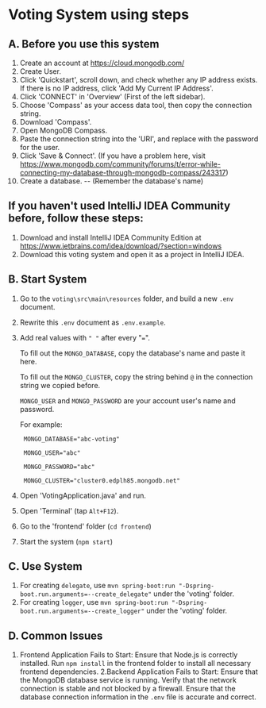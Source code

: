 # Voting System using steps
## A. Before you use this system
1. Create an account at https://cloud.mongodb.com/
2. Create User.
3. Click 'Quickstart', scroll down, and check whether any IP address exists. If there is no IP address, click 'Add My Current IP Address'.
4. Click 'CONNECT' in 'Overview' (First of the left sidebar).
5. Choose 'Compass' as your access data tool, then copy the connection string.
6. Download 'Compass'.
7. Open MongoDB Compass.
8. Paste the connection string into the 'URI', and replace <password> with the password for the user. 
9. Click 'Save & Connect'. (If you have a problem here, visit https://www.mongodb.com/community/forums/t/error-while-connecting-my-database-through-mongodb-compass/243317)
10. Create a database. -- (Remember the database's name)
## If you haven't used IntelliJ IDEA Community before, follow these steps:
1. Download and install IntelliJ IDEA Community Edition at https://www.jetbrains.com/idea/download/?section=windows
2. Download this voting system and open it as a project in IntelliJ IDEA.
## B. Start System
1. Go to the `voting\src\main\resources` folder, and build a new `.env` document.
2. Rewrite this `.env` document as `.env.example`.
3. Add real values with `" "` after every "`=`".
   
   To fill out the `MONGO_DATABASE`, copy the database's name and paste it here.
   
   To fill out the `MONGO_CLUSTER`, copy the string behind `@` in the connection string we copied before.
   
   `MONGO_USER` and `MONGO_PASSWORD` are your account user's name and password.
   
   For example:
   
        MONGO_DATABASE="abc-voting"
   
        MONGO_USER="abc"
   
        MONGO_PASSWORD="abc"
   
        MONGO_CLUSTER="cluster0.edplh85.mongodb.net"
5. Open 'VotingApplication.java' and run.
6. Open 'Terminal' (tap `Alt+F12`).
7. Go to the 'frontend' folder (`cd frontend`)
8. Start the system (`npm start`)
## C. Use System
1. For creating `delegate`, use `mvn spring-boot:run "-Dspring-boot.run.arguments=--create_delegate"` under the 'voting' folder.
2. For creating `logger`, use `mvn spring-boot:run "-Dspring-boot.run.arguments=--create_logger"` under the 'voting' folder.
## D. Common Issues
1. Frontend Application Fails to Start: 
        Ensure that Node.js is correctly installed. Run `npm install` in the frontend folder to install all necessary frontend dependencies.
2.Backend Application Fails to Start: 
        Ensure that the MongoDB database service is running. Verify that the network connection is stable and not blocked by a firewall. Ensure that the database connection information in the `.env` file is accurate and correct.
